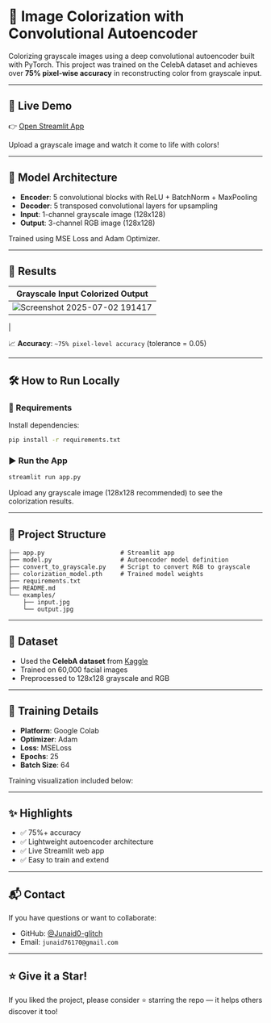 # 🎨 Image Colorization with Convolutional Autoencoder

Colorizing grayscale images using a deep convolutional autoencoder built with PyTorch. This project was trained on the CelebA dataset and achieves over **75% pixel-wise accuracy** in reconstructing color from grayscale input.

---

## 🚀 Live Demo

👉 [Open Streamlit App](https://colorized-autoencoder-wpathkvbyapehdff6kpz2k.streamlit.app/)

Upload a grayscale image and watch it come to life with colors!

---

## 🧠 Model Architecture

- **Encoder**: 5 convolutional blocks with ReLU + BatchNorm + MaxPooling
- **Decoder**: 5 transposed convolutional layers for upsampling
- **Input**: 1-channel grayscale image (128x128)
- **Output**: 3-channel RGB image (128x128)

Trained using MSE Loss and Adam Optimizer.

---

## 🧪 Results

| Grayscale Input  Colorized Output |
|-----------------------------------|
|  ![Screenshot 2025-07-02 191417](https://github.com/user-attachments/assets/297c3c0d-0e91-4a53-93be-c2f3aa757bdc)
 |


📈 **Accuracy**: `~75% pixel-level accuracy` (tolerance = 0.05)

---

## 🛠️ How to Run Locally

### 🔧 Requirements

Install dependencies:

```bash
pip install -r requirements.txt
```

### ▶️ Run the App

```bash
streamlit run app.py
```

Upload any grayscale image (128x128 recommended) to see the colorization results.

---

## 🧾 Project Structure

```
├── app.py                     # Streamlit app
├── model.py                   # Autoencoder model definition
├── convert_to_grayscale.py    # Script to convert RGB to grayscale
├── colorization_model.pth     # Trained model weights
├── requirements.txt
├── README.md
└── examples/
    ├── input.jpg
    └── output.jpg
```

---

## 📁 Dataset

- Used the **CelebA dataset** from [Kaggle](https://www.kaggle.com/datasets/jessicali9530/celeba-dataset)
- Trained on 60,000 facial images
- Preprocessed to 128x128 grayscale and RGB

---

## 🧠 Training Details

- **Platform**: Google Colab
- **Optimizer**: Adam
- **Loss**: MSELoss
- **Epochs**: 25
- **Batch Size**: 64

Training visualization included below:

---

## ✨ Highlights

- ✅ 75%+ accuracy
- ✅ Lightweight autoencoder architecture
- ✅ Live Streamlit web app
- ✅ Easy to train and extend

---

## 📬 Contact

If you have questions or want to collaborate:

- GitHub: [@Junaid0-glitch](https://github.com/Junaid0-glitch)
- Email: `junaid76170@gmail.com`

---

## ⭐ Give it a Star!

If you liked the project, please consider ⭐ starring the repo — it helps others discover it too!
